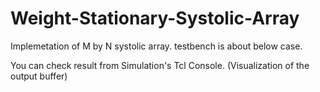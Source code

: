 # Weight-Stationary-Systolic-Array

Implemetation of M by N systolic array.
testbench is about below case.

You can check result from Simulation's Tcl Console. (Visualization of the output buffer)
